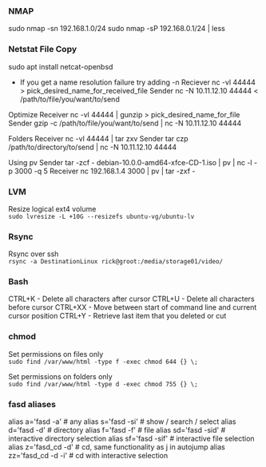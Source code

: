 ### NMAP
sudo nmap -sn 192.168.1.0/24
sudo nmap -sP 192.168.0.1/24 | less

### Netstat File Copy
sudo apt install netcat-openbsd
* If you get a name resolution failure try adding -n
Reciever
nc -vl 44444 > pick_desired_name_for_received_file
Sender
nc -N 10.11.12.10 44444 < /path/to/file/you/want/to/send

Optimize
Receiver
nc -vl 44444 | gunzip > pick_desired_name_for_file
Sender
gzip -c /path/to/file/you/want/to/send | nc -N 10.11.12.10 44444

Folders
Receiver
nc -vl 44444 | tar zxv
Sender
tar czp /path/to/directory/to/send | nc -N 10.11.12.10 44444

Using pv
Sender
tar -zcf - debian-10.0.0-amd64-xfce-CD-1.iso  | pv | nc -l -p 3000 -q 5
Receiver
nc 192.168.1.4 3000 | pv | tar -zxf -

### LVM
Resize logical ext4 volume  
`sudo lvresize -L +10G --resizefs ubuntu-vg/ubuntu-lv`

### Rsync
Rsync over ssh  
`rsync -a DestinationLinux rick@groot:/media/storage01/video/`

### Bash
CTRL+K - Delete all characters after cursor
CTRL+U - Delete all characters before cursor
CTRL+XX - Move between start of command line and current cursor position
CTRL+Y - Retrieve last item that you deleted or cut

### chmod
Set permissions on files only  
`sudo find /var/www/html -type f -exec chmod 644 {} \;`

Set permissions on folders only  
`sudo find /var/www/html -type d -exec chmod 755 {} \;`

### fasd aliases
alias a='fasd -a'        # any
alias s='fasd -si'       # show / search / select
alias d='fasd -d'        # directory
alias f='fasd -f'        # file
alias sd='fasd -sid'     # interactive directory selection
alias sf='fasd -sif'     # interactive file selection
alias z='fasd_cd -d'     # cd, same functionality as j in autojump
alias zz='fasd_cd -d -i' # cd with interactive selection
